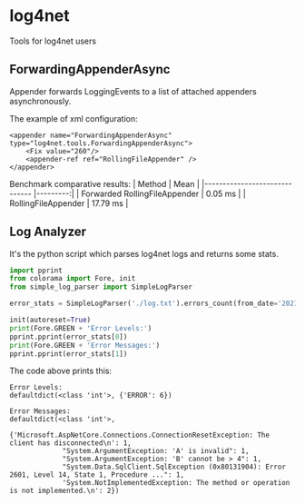# log4net
Tools for log4net users

## ForwardingAppenderAsync
Appender forwards LoggingEvents to a list of attached appenders asynchronously.

The example of xml configuration:
```
<appender name="ForwardingAppenderAsync" type="log4net.tools.ForwardingAppenderAsync">
    <Fix value="260"/>
    <appender-ref ref="RollingFileAppender" />
</appender>
```
Benchmark comparative results:
|                        Method |     Mean |
|------------------------------ |---------:|
| Forwarded RollingFileAppender |  0.05 ms |
| RollingFileAppender           | 17.79 ms |

## Log Analyzer
It's the python script which parses log4net logs and returns some stats.
```python
import pprint
from colorama import Fore, init
from simple_log_parser import SimpleLogParser

error_stats = SimpleLogParser('./log.txt').errors_count(from_date='2021-04-15')

init(autoreset=True)
print(Fore.GREEN + 'Error Levels:')
pprint.pprint(error_stats[0])
print(Fore.GREEN + 'Error Messages:')
pprint.pprint(error_stats[1])
```
The code above prints this:
```
Error Levels:
defaultdict(<class 'int'>, {'ERROR': 6})

Error Messages:
defaultdict(<class 'int'>,
            {'Microsoft.AspNetCore.Connections.ConnectionResetException: The client has disconnected\n': 1,
             "System.ArgumentException: 'A' is invalid": 1,
             "System.ArgumentException: 'B' cannot be > 4": 1,
             "System.Data.SqlClient.SqlException (0x80131904): Error 2601, Level 14, State 1, Procedure ...": 1,
             'System.NotImplementedException: The method or operation is not implemented.\n': 2})
```